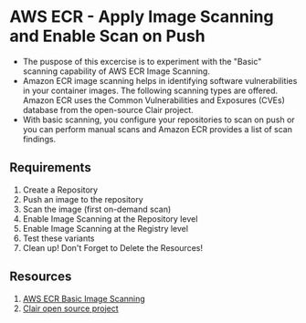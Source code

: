 # AWS ECR - Apply Image Scanning and Enable Scan on Push
- The puspose of this excercise is to experiment with the "Basic" scanning capability of AWS ECR Image Scanning. 
- Amazon ECR image scanning helps in identifying software vulnerabilities in your container images. The following scanning types are offered. Amazon ECR uses the Common Vulnerabilities and Exposures (CVEs) database from the open-source Clair project. 
- With basic scanning, you configure your repositories to scan on push or you can perform manual scans and Amazon ECR provides a list of scan findings.

## Requirements
1. Create a Repository
1. Push an image to the repository
1. Scan the image (first on-demand scan)
1. Enable Image Scanning at the Repository level
1. Enable Image Scanning at the Registry level
1. Test these variants
1. Clean up! Don't Forget to Delete the Resources!

## Resources
1. [AWS ECR Basic Image Scanning](https://docs.aws.amazon.com/AmazonECR/latest/userguide/image-scanning-basic.html)
1. [Clair open source project](https://github.com/quay/clair)